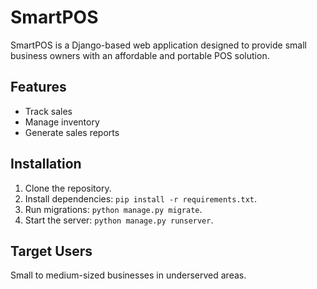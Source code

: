 # SmartPOS
SmartPOS is a Django-based web application designed to provide small business owners with an affordable and portable POS solution.

## Features
- Track sales
- Manage inventory
- Generate sales reports

## Installation
1. Clone the repository.
2. Install dependencies: `pip install -r requirements.txt`.
3. Run migrations: `python manage.py migrate`.
4. Start the server: `python manage.py runserver`.

## Target Users
Small to medium-sized businesses in underserved areas.
